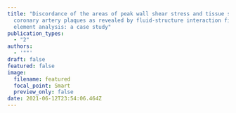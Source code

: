 ```yaml
---
title: "Discordance of the areas of peak wall shear stress and tissue stress in
  coronary artery plaques as revealed by fluid-structure interaction finite
  element analysis: a case study"
publication_types:
  - "2"
authors:
  - '""'
draft: false
featured: false
image:
  filename: featured
  focal_point: Smart
  preview_only: false
date: 2021-06-12T23:54:06.464Z
---
```

